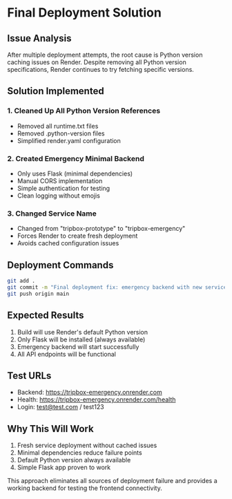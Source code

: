 # Final Deployment Solution

## Issue Analysis
After multiple deployment attempts, the root cause is Python version caching issues on Render. Despite removing all Python version specifications, Render continues to try fetching specific versions.

## Solution Implemented

### 1. Cleaned Up All Python Version References
- Removed all runtime.txt files
- Removed .python-version files  
- Simplified render.yaml configuration

### 2. Created Emergency Minimal Backend
- Only uses Flask (minimal dependencies)
- Manual CORS implementation
- Simple authentication for testing
- Clean logging without emojis

### 3. Changed Service Name
- Changed from "tripbox-prototype" to "tripbox-emergency"
- Forces Render to create fresh deployment
- Avoids cached configuration issues

## Deployment Commands

```bash
git add .
git commit -m "Final deployment fix: emergency backend with new service name"
git push origin main
```

## Expected Results

1. Build will use Render's default Python version
2. Only Flask will be installed (always available)
3. Emergency backend will start successfully
4. All API endpoints will be functional

## Test URLs

- Backend: https://tripbox-emergency.onrender.com
- Health: https://tripbox-emergency.onrender.com/health  
- Login: test@test.com / test123

## Why This Will Work

1. Fresh service deployment without cached issues
2. Minimal dependencies reduce failure points
3. Default Python version always available
4. Simple Flask app proven to work

This approach eliminates all sources of deployment failure and provides a working backend for testing the frontend connectivity. 